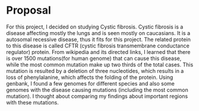 # Proposal
For this project, I decided on studying Cystic fibrosis. Cystic fibrosis is a disease affecting mostly the lungs and is seen mostly on caucasians. It is a autosomal recessive disease, thus it fits for this project. The related protein to this disease is called CFTR (cystic fibrosis transmembrane conductance regulator) protein. From wikipedia and its directed links, I learned that there is over 1500 mutations(for human genome) that can cause this disease, while the most common mutation make up two thirds of the total cases. This mutation is resulted by a deletion of three nucleotides, which results in a loss of phenylalanine, which affects the folding of the protein. Using genbank, I found a few genomes for different species and also some genomes with the disease causing mutations (including the most common mutation). I thought about comparing my findings about important regions with these mutations. 